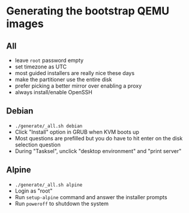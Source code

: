 # Generating the bootstrap QEMU images

## All
- leave `root` password empty
- set timezone as UTC
- most guided installers are really nice these days
- make the partitioner use the entire disk
- prefer picking a better mirror over enabling a proxy
- always install/enable OpenSSH

## Debian
- `./generate/_all.sh debian`
- Click "Install" option in GRUB when KVM boots up
- Most questions are prefilled but you do have to hit enter on the disk selection question
- During "Tasksel", unclick "desktop environment" and "print server"

## Alpine
- `./generate/_all.sh alpine`
- Login as "root"
- Run `setup-alpine` command and answer the installer prompts
- Run `poweroff` to shutdown the system
